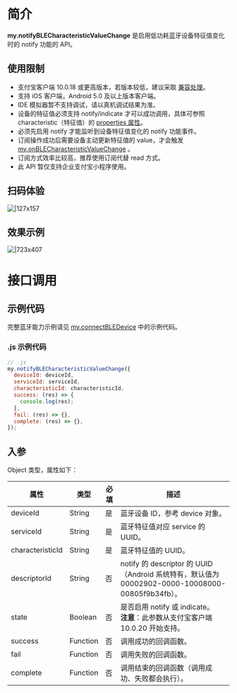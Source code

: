 # 简介

**my.notifyBLECharacteristicValueChange** 是启用低功耗蓝牙设备特征值变化时的 notify 功能的 API。

## 使用限制

- 支付宝客户端 10.0.18 或更高版本，若版本较低，建议采取 [兼容处理](/mini/framework/compatibility)。
- 支持 iOS 客户端，Android 5.0 及以上版本客户端。
- IDE 模拟器暂不支持调试，请以真机调试结果为准。
- 设备的特征值必须支持 notify/indicate 才可以成功调用，具体可参照 characteristic（特征值）的 [properties 属性](https://opendocs.alipay.com/mini/api/fmg9gg#success%20%E5%9B%9E%E8%B0%83%E5%87%BD%E6%95%B0)。
- 必须先启用 notify 才能监听到设备特征值变化的 notify 功能事件。
- 订阅操作成功后需要设备主动更新特征值的 value，才会触发 [my.onBLECharacteristicValueChange](https://opendocs.alipay.com/mini/api/cdu501) 。
- 订阅方式效率比较高，推荐使用订阅代替 read 方式。
- 此 API 暂仅支持企业支付宝小程序使用。

## 扫码体验

![|127x157](https://gw.alipayobjects.com/zos/skylark-tools/public/files/558ee078cb954586bdd4588bbe85fd7a.jpeg#align=left&display=inline&height=157&margin=%5Bobject%20Object%5D&originHeight=157&originWidth=127&status=done&style=stroke&width=127)

## 效果示例

![|723x407](https://gw.alipayobjects.com/zos/skylark-tools/public/files/75e9f630574f43d74e57a0cd2d2db860.png#align=left&display=inline&height=420&margin=%5Bobject%20Object%5D&originHeight=720&originWidth=1280&status=done&style=stroke&width=746)

# 接口调用

## 示例代码

完整蓝牙能力示例请见 [my.connectBLEDevice](https://opendocs.alipay.com/mini/api/tmew6e) 中的示例代码。

### .js 示例代码

```javascript
// .js
my.notifyBLECharacteristicValueChange({
  deviceId: deviceId,
  serviceId: serviceId,
  characteristicId: characteristicId,
  success: (res) => {
    console.log(res);
  },
  fail: (res) => {},
  complete: (res) => {},
});
```

## 入参

Object 类型，属性如下：

| **属性** | **类型** | **必填** | **描述** |
| --- | --- | --- | --- |
| deviceId | String | 是 | 蓝牙设备 ID，参考 device 对象。 |
| serviceId | String | 是 | 蓝牙特征值对应 service 的 UUID。 |
| characteristicId | String | 是 | 蓝牙特征值的 UUID。 |
| descriptorId | String | 否 | notify 的 descriptor 的 UUID（Android 系统特有，默认值为 00002902-0000-10008000-00805f9b34fb）。 |
| state | Boolean | 否 | 是否启用 notify 或 indicate。<br />**注意**：此参数从支付宝客户端 10.0.20 开始支持。 |
| success | Function | 否 | 调用成功的回调函数。 |
| fail | Function | 否 | 调用失败的回调函数。 |
| complete | Function | 否 | 调用结束的回调函数（调用成功、失败都会执行）。 |
